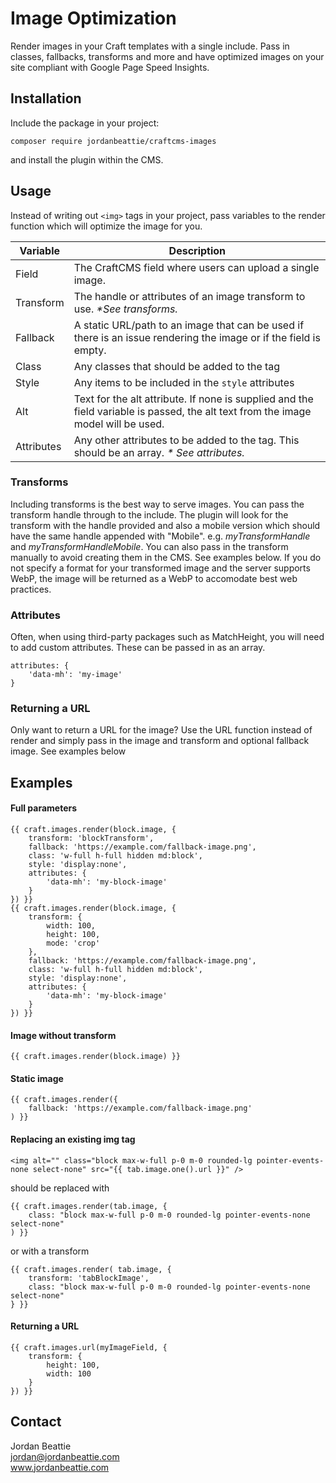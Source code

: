 # Image Optimization
Render images in your Craft templates with a single include. Pass in classes, fallbacks, transforms and more and have optimized images on your site compliant with Google Page Speed Insights. 

## Installation
Include the package in your project: 
```
composer require jordanbeattie/craftcms-images
```
and install the plugin within the CMS. 

## Usage
Instead of writing out `<img>` tags in your project, pass variables to the render function which will optimize the image for you. 

| Variable | Description | 
| --- | --- |
| Field | The CraftCMS field where users can upload a single image.|
| Transform | The handle or attributes of an image transform to use. _*See transforms._ |
| Fallback | A static URL/path to an image that can be used if there is an issue rendering the image or if the field is empty. |
| Class | Any classes that should be added to the tag |
| Style | Any items to be included in the `style` attributes |
| Alt | Text for the alt attribute. If none is supplied and the field variable is passed, the alt text from the image model will be used. |
| Attributes | Any other attributes to be added to the tag. This should be an array. _* See attributes._ |

### Transforms
Including transforms is the best way to serve images. You can pass the transform handle through to the include. 
The plugin will look for the transform with the handle provided and also a mobile version which should have the same handle appended with "Mobile". 
e.g. _myTransformHandle_ and _myTransformHandleMobile_.
You can also pass in the transform manually to avoid creating them in the CMS. See examples below. 
If you do not specify a format for your transformed image and the server supports WebP, the image will be returned as a WebP to accomodate best web practices.

### Attributes
Often, when using third-party packages such as MatchHeight, you will need to add custom attributes. These can be passed in as an array. 
```
attributes: {
    'data-mh': 'my-image'
}
```

### Returning a URL
Only want to return a URL for the image? Use the URL function instead of render and simply pass in the image and transform and optional fallback image. See examples below

## Examples
#### Full parameters
```
{{ craft.images.render(block.image, {
    transform: 'blockTransform', 
    fallback: 'https://example.com/fallback-image.png', 
    class: 'w-full h-full hidden md:block', 
    style: 'display:none',
    attributes: {
        'data-mh': 'my-block-image'
    }
}) }}
{{ craft.images.render(block.image, {
    transform: {
        width: 100, 
        height: 100, 
        mode: 'crop'
    }, 
    fallback: 'https://example.com/fallback-image.png', 
    class: 'w-full h-full hidden md:block', 
    style: 'display:none',
    attributes: {
        'data-mh': 'my-block-image'
    }
}) }}
```

#### Image without transform
```
{{ craft.images.render(block.image) }}
```

#### Static image
```
{{ craft.images.render({
    fallback: 'https://example.com/fallback-image.png'
) }}
```

#### Replacing an existing img tag
```
<img alt="" class="block max-w-full p-0 m-0 rounded-lg pointer-events-none select-none" src="{{ tab.image.one().url }}" />
```
should be replaced with
```
{{ craft.images.render(tab.image, {
    class: "block max-w-full p-0 m-0 rounded-lg pointer-events-none select-none"
) }}
```
or with a transform
```
{{ craft.images.render( tab.image, {
    transform: 'tabBlockImage',
    class: "block max-w-full p-0 m-0 rounded-lg pointer-events-none select-none"
} }}
```

#### Returning a URL
```
{{ craft.images.url(myImageField, {
    transform: {
        height: 100, 
        width: 100
    }
}) }}
```

## Contact
Jordan Beattie <br>
jordan@jordanbeattie.com <br>
www.jordanbeattie.com
